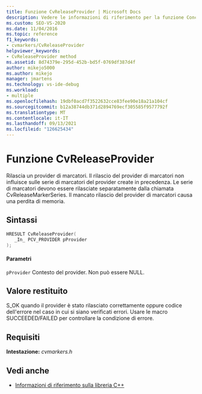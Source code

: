 ```yaml
---
title: Funzione CvReleaseProvider | Microsoft Docs
description: Vedere le informazioni di riferimento per la funzione Concurrency Visualizer SDK CvReleaseProvider (libreria C).
ms.custom: SEO-VS-2020
ms.date: 11/04/2016
ms.topic: reference
f1_keywords:
- cvmarkers/CvReleaseProvider
helpviewer_keywords:
- CvReleaseProvider method
ms.assetid: 8d74379e-295d-452b-bd5f-0769df387d4f
author: mikejo5000
ms.author: mikejo
manager: jmartens
ms.technology: vs-ide-debug
ms.workload:
- multiple
ms.openlocfilehash: 19dbf0acd7f3522632cce83fee90e18a21a104cf
ms.sourcegitcommit: b12a38744db371d2894769ecf305585f9577792f
ms.translationtype: MT
ms.contentlocale: it-IT
ms.lasthandoff: 09/13/2021
ms.locfileid: "126625434"
---
```

# <a name="cvreleaseprovider-function"></a>Funzione CvReleaseProvider
Rilascia un provider di marcatori. Il rilascio del provider di marcatori non influisce sulle serie di marcatori del provider create in precedenza. Le serie di marcatori devono essere rilasciate separatamente dalla chiamata CvReleaseMarkerSeries. Il mancato rilascio del provider di marcatori causa una perdita di memoria.

## <a name="syntax"></a>Sintassi

```C
HRESULT CvReleaseProvider(
   _In_ PCV_PROVIDER pProvider
);
```

#### <a name="parameters"></a>Parametri
 `pProvider` Contesto del provider. Non può essere NULL.

## <a name="return-value"></a>Valore restituito
 S_OK quando il provider è stato rilasciato correttamente oppure codice dell'errore nel caso in cui si siano verificati errori. Usare le macro SUCCEEDED/FAILED per controllare la condizione di errore.

## <a name="requirements"></a>Requisiti
 **Intestazione:** *cvmarkers.h*

## <a name="see-also"></a>Vedi anche
- [Informazioni di riferimento sulla libreria C++](../profiling/cpp-library-reference.md)